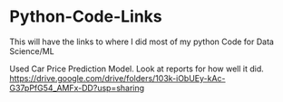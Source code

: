 # Python-Code-Links
This will have the links to where I did most of my python Code for Data Science/ML

Used Car Price Prediction Model. Look at reports for how well it did.
https://drive.google.com/drive/folders/103k-iObUEy-kAc-G37pPfG54_AMFx-DD?usp=sharing 
